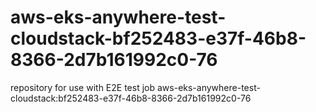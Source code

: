 # aws-eks-anywhere-test-cloudstack-bf252483-e37f-46b8-8366-2d7b161992c0-76
repository for use with E2E test job aws-eks-anywhere-test-cloudstack:bf252483-e37f-46b8-8366-2d7b161992c0-76
